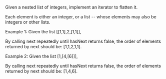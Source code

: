 Given a nested list of integers, implement an iterator to flatten it.

Each element is either an integer, or a list -- whose elements may also be integers or other lists.

Example 1:
Given the list [[1,1],2,[1,1]],

By calling next repeatedly until hasNext returns false, the order of elements returned by next should be: [1,1,2,1,1].



Example 2:
Given the list [1,[4,[6]]],

By calling next repeatedly until hasNext returns false, the order of elements returned by next should be: [1,4,6].

